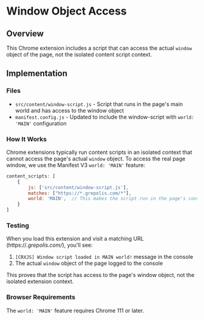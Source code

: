 # Window Object Access

## Overview
This Chrome extension includes a script that can access the actual `window` object of the page, not the isolated content script context.

## Implementation

### Files
- `src/content/window-script.js` - Script that runs in the page's main world and has access to the window object
- `manifest.config.js` - Updated to include the window-script with `world: 'MAIN'` configuration

### How It Works

Chrome extensions typically run content scripts in an isolated context that cannot access the page's actual `window` object. To access the real page window, we use the Manifest V3 `world: 'MAIN'` feature:

```javascript
content_scripts: [
    {
        js: ['src/content/window-script.js'],
        matches: ["https://*.grepolis.com/*"],
        world: 'MAIN',  // This makes the script run in the page's context
    }
]
```

### Testing

When you load this extension and visit a matching URL (https://*.grepolis.com/*), you'll see:
1. `[CRXJS] Window script loaded in MAIN world!` message in the console
2. The actual `window` object of the page logged to the console

This proves that the script has access to the page's window object, not the isolated extension context.

### Browser Requirements
The `world: 'MAIN'` feature requires Chrome 111 or later.
